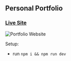 ## Personal Portfolio

### [Live Site](https://jsmasterypro.com)

![Portfolio Website](https://i.ibb.co/5skRBWP/123.png)


Setup:
- run ```npm i && npm run dev```
